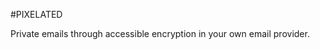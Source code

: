 <!--
See https://github.com/gitpitch/ for details
-->

#PIXELATED

Private emails through accessible encryption in your own email provider.</span>
